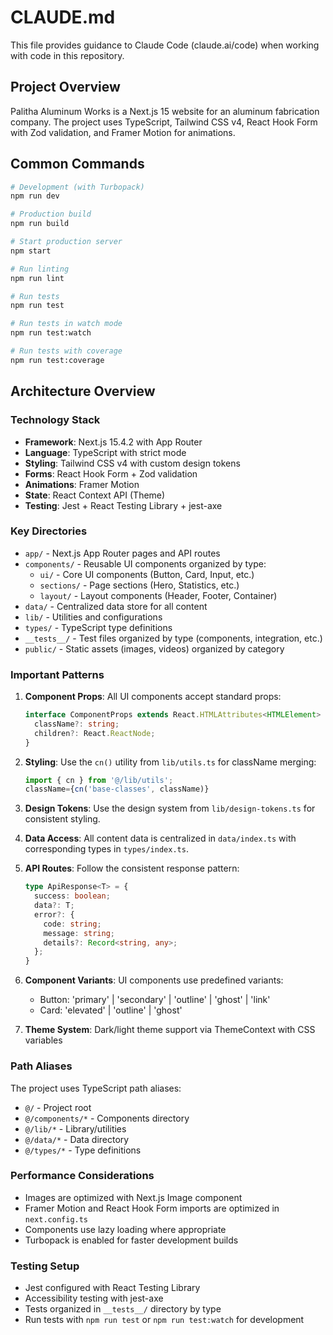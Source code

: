 # CLAUDE.md

This file provides guidance to Claude Code (claude.ai/code) when working with code in this repository.

## Project Overview

Palitha Aluminum Works is a Next.js 15 website for an aluminum fabrication company. The project uses TypeScript, Tailwind CSS v4, React Hook Form with Zod validation, and Framer Motion for animations.

## Common Commands

```bash
# Development (with Turbopack)
npm run dev

# Production build
npm run build

# Start production server
npm start

# Run linting
npm run lint

# Run tests
npm run test

# Run tests in watch mode
npm run test:watch

# Run tests with coverage
npm run test:coverage
```

## Architecture Overview

### Technology Stack
- **Framework**: Next.js 15.4.2 with App Router
- **Language**: TypeScript with strict mode
- **Styling**: Tailwind CSS v4 with custom design tokens
- **Forms**: React Hook Form + Zod validation
- **Animations**: Framer Motion
- **State**: React Context API (Theme)
- **Testing**: Jest + React Testing Library + jest-axe

### Key Directories
- `app/` - Next.js App Router pages and API routes
- `components/` - Reusable UI components organized by type:
  - `ui/` - Core UI components (Button, Card, Input, etc.)
  - `sections/` - Page sections (Hero, Statistics, etc.)
  - `layout/` - Layout components (Header, Footer, Container)
- `data/` - Centralized data store for all content
- `lib/` - Utilities and configurations
- `types/` - TypeScript type definitions
- `__tests__/` - Test files organized by type (components, integration, etc.)
- `public/` - Static assets (images, videos) organized by category

### Important Patterns

1. **Component Props**: All UI components accept standard props:
   ```typescript
   interface ComponentProps extends React.HTMLAttributes<HTMLElement> {
     className?: string;
     children?: React.ReactNode;
   }
   ```

2. **Styling**: Use the `cn()` utility from `lib/utils.ts` for className merging:
   ```typescript
   import { cn } from '@/lib/utils';
   className={cn('base-classes', className)}
   ```

3. **Design Tokens**: Use the design system from `lib/design-tokens.ts` for consistent styling.

4. **Data Access**: All content data is centralized in `data/index.ts` with corresponding types in `types/index.ts`.

5. **API Routes**: Follow the consistent response pattern:
   ```typescript
   type ApiResponse<T> = {
     success: boolean;
     data?: T;
     error?: {
       code: string;
       message: string;
       details?: Record<string, any>;
     };
   }
   ```

6. **Component Variants**: UI components use predefined variants:
   - Button: 'primary' | 'secondary' | 'outline' | 'ghost' | 'link'
   - Card: 'elevated' | 'outline' | 'ghost'

7. **Theme System**: Dark/light theme support via ThemeContext with CSS variables

### Path Aliases
The project uses TypeScript path aliases:
- `@/` - Project root
- `@/components/*` - Components directory
- `@/lib/*` - Library/utilities
- `@/data/*` - Data directory
- `@/types/*` - Type definitions

### Performance Considerations
- Images are optimized with Next.js Image component
- Framer Motion and React Hook Form imports are optimized in `next.config.ts`
- Components use lazy loading where appropriate
- Turbopack is enabled for faster development builds

### Testing Setup
- Jest configured with React Testing Library
- Accessibility testing with jest-axe
- Tests organized in `__tests__/` directory by type
- Run tests with `npm run test` or `npm run test:watch` for development